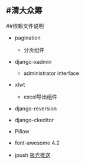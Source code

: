 #清大众筹
----

##依赖文件说明

*	pagination

	*	分页组件

*	django-xadmin

	*	administrator interface

*	xlwt

	*	excel导出组件

*	django-reversion

*	django-ckeditor

*	Pillow

*	font-awesome 4.2

*	jpush	[极光推送](https://github.com/jpush/jpush-api-python-client)